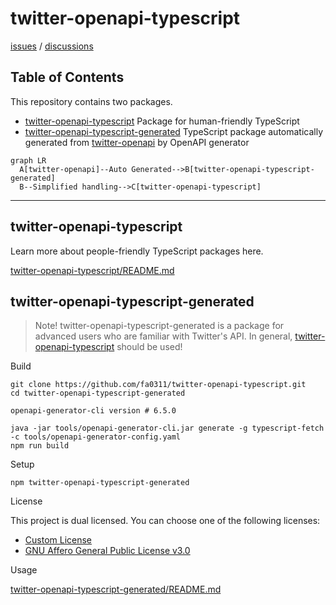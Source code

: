 # twitter-openapi-typescript

[issues](https://github.com/fa0311/twitter-openapi-typescript/issues) / [discussions](https://github.com/fa0311/twitter-openapi/discussions)

## Table of Contents

This repository contains two packages.

- [twitter-openapi-typescript](./twitter-openapi-typescript) Package for human-friendly TypeScript
- [twitter-openapi-typescript-generated](./twitter-openapi-typescript-generated) TypeScript package automatically generated from [twitter-openapi](https://github.com/fa0311/twitter-openapi) by OpenAPI generator

```mermaid
graph LR
  A[twitter-openapi]--Auto Generated-->B[twitter-openapi-typescript-generated]
  B--Simplified handling-->C[twitter-openapi-typescript]
```

---

## twitter-openapi-typescript

Learn more about people-friendly TypeScript packages here.

[twitter-openapi-typescript/README.md](./twitter-openapi-typescript/README.md)

## twitter-openapi-typescript-generated

> Note! twitter-openapi-typescript-generated is a package for advanced users who are familiar with Twitter's API. In general, [twitter-openapi-typescript](./twitter-openapi-typescript) should be used!

Build

```shell
git clone https://github.com/fa0311/twitter-openapi-typescript.git
cd twitter-openapi-typescript-generated
```

```shell
openapi-generator-cli version # 6.5.0
```

```shell
java -jar tools/openapi-generator-cli.jar generate -g typescript-fetch -c tools/openapi-generator-config.yaml
npm run build
```

Setup

```shell
npm twitter-openapi-typescript-generated
```

License

This project is dual licensed. You can choose one of the following licenses:

- [Custom License](./LICENSE)
- [GNU Affero General Public License v3.0](./LICENSE.AGPL)

Usage

[twitter-openapi-typescript-generated/README.md](./twitter-openapi-typescript-generated/README.md)
